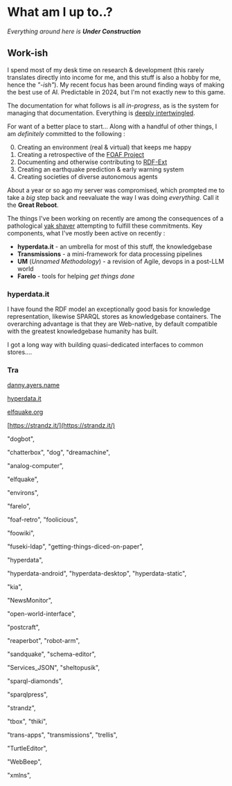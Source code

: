 # What am I up to..?

*Everything around here is __Under Construction__*

## Work-ish

I spend most of my desk time on research & development (this rarely translates directly into income for me, and this stuff is also a hobby for me, hence the *"-ish"*). My recent focus has been around finding ways of making the best use of AI. Predictable in 2024, but I'm not exactly new to this game.   

The documentation for what follows is all *in-progress*, as is the system for managing that documentation. Everything is [deeply intertwingled](https://en.wikipedia.org/wiki/Intertwingularity).

For want of a better place to start... Along with a handful of other things, I am *definitely* committed to the following :

0. Creating an environment (real & virtual) that keeps me happy
1. Creating a retrospective of the [FOAF Project](https://en.wikipedia.org/wiki/FOAF)
2. Documenting and otherwise contributing to [RDF-Ext](https://rdf-ext.org)
3. Creating an earthquake prediction & early warning system
4. Creating societies of diverse autonomous agents

About a year or so ago my server was compromised, which prompted me to take a *big* step back and reevaluate the way I was doing *everything*. Call it the **Great Reboot**.

The things I've been working on recently are among the consequences of a pathological [yak shaver](https://www.techtarget.com/whatis/definition/yak-shaving) attempting to fulfill these commitments.
Key components, what I've mostly been active on recently :

* **hyperdata.it** - an umbrella for most of this stuff, the knowledgebase
* **Transmissions** - a mini-framework for data processing pipelines
* **UM** (*Unnamed Methodology*) - a revision of Agile, devops in a post-LLM world
* **Farelo** - tools for helping *get things done*

### hyperdata.it

I have found the RDF model an exceptionally good basis for knowledge representation, likewise SPARQL stores as knowledgebase containers. The overarching advantage is that they are Web-native, by default compatible with the greatest knowledgebase humanity has built.

I got a long way with building quasi-dedicated interfaces to common stores....

### Tra  

[danny.ayers.name](https://danny.ayers.name/)

[hyperdata.it](https://hyperdata.it/)

[elfquake.org](https://elfquake.org/)

[https://strandz.it/](https://strandz.it/)



"dogbot",


"chatterbox",
"dog",
"dreamachine",

"analog-computer",

"elfquake",


"environs",

"farelo",

"foaf-retro",
"foolicious",

"foowiki",

"fuseki-ldap",
"getting-things-diced-on-paper",

"hyperdata",

"hyperdata-android",
"hyperdata-desktop",
"hyperdata-static",


"kia",

"NewsMonitor",

"open-world-interface",

"postcraft",

"reaperbot",
"robot-arm",

"sandquake",
"schema-editor",

"Services_JSON",
"sheltopusik",

"sparql-diamonds",

"sparqlpress",

"strandz",

"tbox",
"thiki",

"trans-apps",
"transmissions",
"trellis",

"TurtleEditor",

"WebBeep",

"xmlns",
